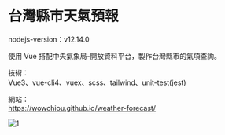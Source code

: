 # 台灣縣市天氣預報

nodejs-version：v12.14.0

使用 Vue 搭配中央氣象局-開放資料平台，製作台灣縣市的氣項查詢。

技術：<br>
Vue3、vue-cli4、vuex、scss、tailwind、unit-test(jest)

網站：<br>
https://wowchiou.github.io/weather-forecast/

![1](https://user-images.githubusercontent.com/42172531/160340435-f246c4ee-c382-4964-9f0c-cdd5ba465d26.jpg)
